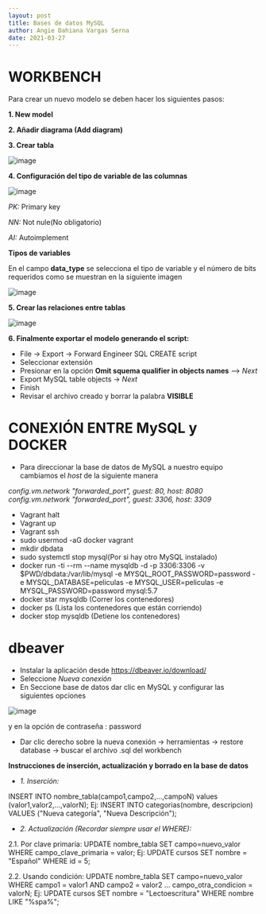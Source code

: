 ```yaml
---
layout: post
title: Bases de datos MySQL
author: Angie Dahiana Vargas Serna
date: 2021-03-27
---
```

 # WORKBENCH
 
Para crear un nuevo modelo se deben hacer los siguientes pasos:

 **1. New model**
 
 **2. Añadir diagrama (Add diagram)**
 
 **3. Crear tabla**
 
 ![image](https://user-images.githubusercontent.com/64289042/112903629-6731f000-90ad-11eb-8d53-b32ac441ad27.png)
 
 **4. Configuración del tipo de variable de las columnas** 

![image](https://user-images.githubusercontent.com/64289042/112903709-82046480-90ad-11eb-8ef5-799a50d69a32.png)

*PK:* Primary key

*NN:* Not nule(No obligatorio) 

*AI:* Autoimplement 
 
**Tipos de variables**

En el campo **data_type** se selecciona el tipo de variable y el número de bits requeridos como se muestran en la siguiente imagen

![image](https://user-images.githubusercontent.com/64289042/112903005-9300a600-90ac-11eb-93f5-5a01d3435244.png)

**5. Crear las relaciones entre tablas**

![image](https://user-images.githubusercontent.com/64289042/112905445-0b1c9b00-90b0-11eb-864a-e35965c0a73b.png)

**6. Finalmente exportar el modelo generando el script:**

- File -> Export -> Forward Engineer SQL CREATE script
- Seleccionar extensión
- Presionar en la opción **Omit squema qualifier in objects names** --> *Next*
- Export MySQL table objects -> *Next*
- Finish
- Revisar el archivo creado y borrar la palabra **VISIBLE** 

# CONEXIÓN ENTRE MySQL y DOCKER

- Para direccionar la base de datos de MySQL a nuestro equipo cambiamos el *host* de la siguiente manera

*config.vm.network "forwarded_port", guest: 80, host: 8080*
*config.vm.network "forwarded_port", guest: 3306, host: 3309*

- Vagrant halt
- Vagrant up
- Vagrant ssh
- sudo usermod -aG docker vagrant 
- mkdir dbdata
- sudo systemctl stop mysql(Por si hay otro MySQL instalado)
- docker run -ti --rm --name mysqldb -d -p 3306:3306 -v $PWD/dbdata:/var/lib/mysql -e MYSQL_ROOT_PASSWORD=password -e MYSQL_DATABASE=peliculas -e MYSQL_USER=peliculas -e MYSQL_PASSWORD=password mysql:5.7
- docker star mysqldb (Correr los contenedores)
- docker ps (Lista los contenedores que están corriendo)
- docker stop mysqldb (Detiene los contenedores)

# dbeaver

- Instalar la aplicación desde https://dbeaver.io/download/ 
- Seleccione *Nueva conexión*
- En Seccione base de datos dar clic en MySQL y configurar las siguientes opciones

![image](https://user-images.githubusercontent.com/64289042/112910284-ae71ae00-90b8-11eb-9079-964e20a877d1.png)

 y en la opción de contraseña : password
 - Dar clic derecho sobre la nueva conexión -> herramientas -> restore database ->  buscar el archivo .sql del workbench

**Instrucciones de inserción, actualización y borrado en la base de datos**
- *1. Inserción:*

INSERT INTO nombre_tabla(campo1,campo2,…,campoN) values (valor1,valor2,…,valorN);
Ej:
INSERT INTO categorias(nombre, descripcion) VALUES ("Nueva categoría", "Nueva Descripción");

- *2. Actualización (Recordar siempre usar el WHERE):*

 2.1. Por clave primaria:
UPDATE nombre_tabla SET campo=nuevo_valor WHERE campo_clave_primaria = valor;
Ej:
UPDATE cursos SET nombre = "Español" WHERE id = 5;

2.2. Usando condición:
UPDATE nombre_tabla SET campo=nuevo_valor WHERE campo1 = valor1 AND campo2 = valor2 … campo_otra_condicion = valorN;
Ej:
UPDATE cursos SET nombre = "Lectoescritura" WHERE nombre LIKE "%spa%";
















